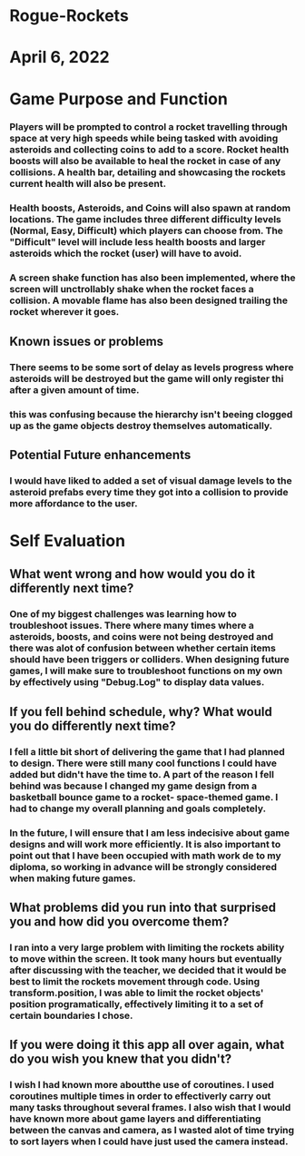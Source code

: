# Rogue-Rockets
# April 6, 2022


# Game Purpose and Function

### Players will be prompted to control a rocket travelling through space at very high speeds while being tasked with avoiding asteroids and collecting coins to add to a score. Rocket health boosts will also be available to heal the rocket in case of any collisions. A health bar, detailing and showcasing the rockets current health will also be present.
### Health boosts, Asteroids, and Coins will also spawn at random locations. The game includes three different difficulty levels (Normal, Easy, Difficult) which players can choose from. The "Difficult" level will include less health boosts and larger asteroids which the rocket (user) will have to avoid.
### A screen shake function has also been implemented, where the screen will unctrollably shake when the rocket faces a collision. A movable flame has also been designed trailing the rocket wherever it goes.


## Known issues or problems

### There seems to be some sort of delay as levels progress where asteroids will be destroyed but the game will only register thi after a given amount of time.
### this was confusing because the hierarchy isn't beeing clogged up as the game objects destroy themselves automatically.


## Potential Future enhancements

### I would have liked to added a set of visual damage levels to the asteroid prefabs every time they got into a collision to provide more affordance to the user.


# Self Evaluation

## What went wrong and how would you do it differently next time?

### One of my biggest challenges was learning how to troubleshoot issues. There where many times where a asteroids, boosts, and coins were not being destroyed and there was alot of confusion between whether certain items should have been triggers or colliders. When designing future games, I will make sure to troubleshoot functions on my own by effectively using "Debug.Log" to display data values.


## If you fell behind schedule, why? What would you do differently next time?

### I fell a little bit short of delivering the game that I had planned to design. There were still many cool functions I could have added but didn't have the time to. A part of the reason I fell behind was because I changed my game design from a basketball bounce game to a rocket- space-themed game. I had to change my overall planning and goals completely.
### In the future, I will ensure that I am less indecisive about game designs and will work more efficiently. It is also important to point out that I have been occupied with math work de to my diploma, so working in advance will be strongly considered when making future games.


## What problems did you run into that surprised you and how did you overcome them?

### I ran into a very large problem with limiting the rockets ability to move within the screen. It took many hours but eventually after discussing with the teacher, we decided that it would be best to limit the rockets movement through code. Using transform.position, I was able to limit the rocket objects' position programatically, effectively limiting it to a set of certain boundaries I chose.


## If you were doing it this app all over again, what do you wish you knew that you didn't?

### I wish I had known more aboutthe use of coroutines. I used coroutines multiple times in order to effectiverly carry out many tasks throughout several frames. I also wish that I would have known more about game layers and differentiating between the canvas and camera, as I wasted alot of time trying to sort layers when I could have just used the camera instead. 
